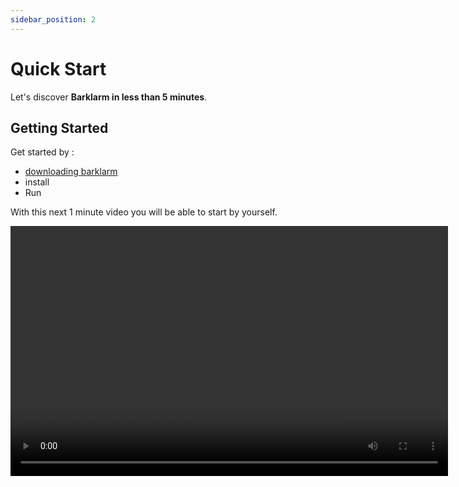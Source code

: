 ```yaml
---
sidebar_position: 2
---
```


# Quick Start

Let's discover **Barklarm in less than 5 minutes**.

## Getting Started

Get started by :
- [downloading barklarm](https://github.com/kanekotic/barklarm/releases)
- install
- Run

With this next 1 minute video you will be able to start by yourself.

<video controls src='/video/intro.webm' width="700" height="400" />